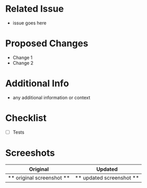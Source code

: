 # Related Issue
- issue goes here

# Proposed Changes
- Change 1
- Change 2

# Additional Info
- any additional information or context

# Checklist
- [ ] Tests

# Screeshots

Original                       |   Updated
:-----------------------------:|:-----------------------------:
** original screenshot **      |  ** updated screenshot **

